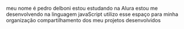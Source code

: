 meu nome é pedro delboni
estou estudando na Alura
estou me desenvolvendo na linguagem javaScript
utilizo esse espaço para minha organização compartilhamento dos meu projetos desenvolvidos 
